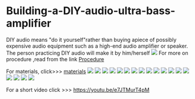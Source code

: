 # Building-a-DIY-audio-ultra-bass-amplifier
DIY audio means "do it yourself"rather than buying apiece of possibly expensive audio equipment such as a high-end audio amplifier or speaker.
The person practicing DIY audio will make it by him/herself
![](Images/crosscheck.png)
For more on procedure ,read from the link 
[Procedure](procedure.md)

For materials, click>>> [materials](Material-details.csv)
![](Images/tyingTDA2030.png)
![](Images/Applysolder.png)
![](Images/solderdiode1N4148.png)
![](Images/Solderresistor47k.png)
![](Images/solder2a104.png)
![](Images/resistor100k.png)
![](Images/50v0.1uf.png)
![](Images/100ohmresistor.png)
![](Images/470ohmresistor.png)
![](Images/solderthecopperjrs.png)
![](Images/cutoverlap.png)
![](Images/diode3A.png)
![](Images/Anothercopperwire.png)
![](Images/104j630v.png)
![](Images/270ohmresistor.png)
![](Images/capacitor25v47uf.png)
![](Images/2A102jcapacitor.png)
![](Images/anothercopwire3.png)

For a short video click >>> 
https://youtu.be/e7JTMurT4pM
